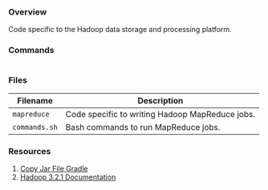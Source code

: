 ### Overview

Code specific to the Hadoop data storage and processing platform.

### Commands

```bash

```

### Files

| Filename          | Description                                                                 |
|-------------------|-----------------------------------------------------------------------------|
| `mapreduce`       | Code specific to writing Hadoop MapReduce jobs.                             |
| `commands.sh`     | Bash commands to run MapReduce jobs.                                        |

### Resources

1) [Copy Jar File Gradle](https://stackoverflow.com/a/30637192)
2) [Hadoop 3.2.1 Documentation](https://hadoop.apache.org/docs/current/hadoop-mapreduce-client/hadoop-mapreduce-client-core/MapReduceTutorial.html)
